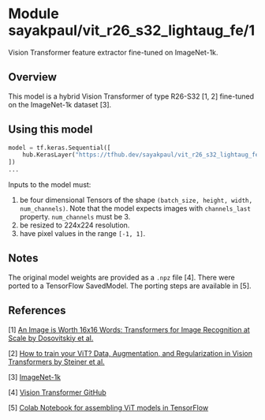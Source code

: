 # Module sayakpaul/vit_r26_s32_lightaug_fe/1

Vision Transformer feature extractor fine-tuned on ImageNet-1k.

<!-- asset-path: https://storage.googleapis.com/flowers-experimental/R26_S_32-i21k-300ep-lr_0.001-aug_medium2-wd_0.1-do_0.0-sd_0.0--imagenet2012-steps_20k-lr_0.01-res_224_fe.tar.gz  -->
<!-- task: image-classification -->
<!-- network-architecture: vit -->
<!-- format: saved_model_2 -->
<!-- fine-tunable: true -->
<!-- license: apache-2.0 -->
<!-- colab: https://colab.research.google.com/github/sayakpaul/ViT-jax2tf/blob/main/fine_tune.ipynb -->


## Overview

This model is a hybrid Vision Transformer of type R26-S32 [1, 2] fine-tuned on the ImageNet-1k dataset [3]. 

## Using this model

```python
model = tf.keras.Sequential([
    hub.KerasLayer("https://tfhub.dev/sayakpaul/vit_r26_s32_lightaug_fe/1", trainable=True)
])
...
```

Inputs to the model must:

1. be four dimensional Tensors of the shape `(batch_size, height, width, num_channels)`. Note that the model expects images with  `channels_last`  property. `num_channels` must be 3. 
2. be resized to 224x224 resolution.
3. have pixel values in the range `[-1, 1]`.


## Notes

The original model weights are provided as a `.npz` file [4]. There were ported to a TensorFlow SavedModel. The porting steps are available in [5].

## References

[1] [An Image is Worth 16x16 Words: Transformers for Image Recognition at Scale by Dosovitskiy et al.](https://arxiv.org/abs/2010.11929) 

[2] [How to train your ViT? Data, Augmentation, and Regularization in Vision Transformers by Steiner et al.](https://arxiv.org/abs/2106.10270)

[3] [ImageNet-1k](https://www.image-net.org/challenges/LSVRC/2012/index.php)  

[4] [Vision Transformer GitHub](https://github.com/google-research/vision_transformer)

[5] [Colab Notebook for assembling ViT models in TensorFlow](https://colab.research.google.com/github/sayakpaul/ViT-jax2tf/blob/main/conversion.ipynb)